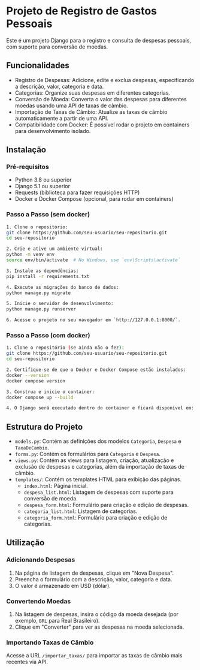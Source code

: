 # Projeto de Registro de Gastos Pessoais

Este é um projeto Django para o registro e consulta de despesas pessoais, com suporte para conversão de moedas.

## Funcionalidades

- Registro de Despesas: Adicione, edite e exclua despesas, especificando a descrição, valor, categoria e data.
- Categorias: Organize suas despesas em diferentes categorias.
- Conversão de Moeda: Converta o valor das despesas para diferentes moedas usando uma API de taxas de câmbio.
- Importação de Taxas de Câmbio: Atualize as taxas de câmbio automaticamente a partir de uma API.
- Compatibilidade com Docker: É possível rodar o projeto em containers para desenvolvimento isolado.

## Instalação

### Pré-requisitos

- Python 3.8 ou superior
- Django 5.1 ou superior
- Requests (biblioteca para fazer requisições HTTP)
- Docker e Docker Compose (opcional, para rodar em containers)

### Passo a Passo (sem docker)

```bash
1. Clone o repositório:
git clone https://github.com/seu-usuario/seu-repositorio.git
cd seu-repositorio

2. Crie e ative um ambiente virtual:
python -m venv env
source env/bin/activate  # No Windows, use `env\Scripts\activate`

3. Instale as dependências:
pip install -r requirements.txt

4. Execute as migrações do banco de dados:
python manage.py migrate

5. Inicie o servidor de desenvolvimento:
python manage.py runserver

6. Acesse o projeto no seu navegador em `http://127.0.0.1:8000/`.
```
### Passo a Passo (com docker)

```bash
1. Clone o repositório (se ainda não o fez):
git clone https://github.com/seu-usuario/seu-repositorio.git
cd seu-repositorio

2. Certifique-se de que o Docker e Docker Compose estão instalados:
docker --version
docker compose version

3. Construa e inicie o container:
docker compose up --build

4. O Django será executado dentro do container e ficará disponível em: 'http://localhost:8000/'
```
## Estrutura do Projeto

- `models.py`: Contém as definições dos modelos `Categoria`, `Despesa` e `TaxaDeCambio`.
- `forms.py`: Contém os formulários para `Categoria` e `Despesa`.
- `views.py`: Contém as views para listagem, criação, atualização e exclusão de despesas e categorias, além da importação de taxas de câmbio.
- `templates/`: Contém os templates HTML para exibição das páginas.
  - `index.html`: Página inicial.
  - `despesa_list.html`: Listagem de despesas com suporte para conversão de moeda.
  - `despesa_form.html`: Formulário para criação e edição de despesas.
  - `categoria_list.html`: Listagem de categorias.
  - `categoria_form.html`: Formulário para criação e edição de categorias.

## Utilização

### Adicionando Despesas

1. Na página de listagem de despesas, clique em "Nova Despesa".
2. Preencha o formulário com a descrição, valor, categoria e data.
3. O valor é armazenado em USD (dólar).

### Convertendo Moedas

1. Na listagem de despesas, insira o código da moeda desejada (por exemplo, `BRL` para Real Brasileiro).
2. Clique em "Converter" para ver as despesas na moeda selecionada.

### Importando Taxas de Câmbio

Acesse a URL `/importar_taxas/` para importar as taxas de câmbio mais recentes via API.
